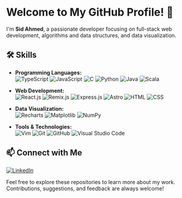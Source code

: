 # Welcome to My GitHub Profile! 👋

I'm **Sid Ahmed**, a passionate developer focusing on full-stack web development, algorithms and data structures, and data visualization.

## 🛠️ Skills

- **Programming Languages:**  
  ![TypeScript](https://img.shields.io/badge/TypeScript-007ACC?style=flat-square&logo=typescript&logoColor=white)
  ![JavaScript](https://img.shields.io/badge/JavaScript-F7DF1E?style=flat-square&logo=javascript&logoColor=black) 
  ![C](https://img.shields.io/badge/C-A8B9CC?style=flat-square&logo=c&logoColor=white) 
  ![Python](https://img.shields.io/badge/Python-3776AB?style=flat-square&logo=python&logoColor=white) 
  ![Java](https://img.shields.io/badge/Java-007396?style=flat-square&logo=java&logoColor=white) 
  ![Scala](https://img.shields.io/badge/Scala-DC322F?style=flat-square&logo=scala&logoColor=white)  

- **Web Development:**  
  ![React.js](https://img.shields.io/badge/React-61DAFB?style=flat-square&logo=react&logoColor=black) 
  ![Remix.js](https://img.shields.io/badge/Remix-000000?style=flat-square&logo=remix&logoColor=white) 
  ![Express.js](https://img.shields.io/badge/Express-000000?style=flat-square&logo=express&logoColor=white) 
  ![Astro](https://img.shields.io/badge/Astro-0C1222?style=flat-square&logo=astro&logoColor=FDFDFE) 
  ![HTML](https://img.shields.io/badge/HTML-E34F26?style=flat-square&logo=html5&logoColor=white) 
  ![CSS](https://img.shields.io/badge/CSS-1572B6?style=flat-square&logo=css3&logoColor=white)  

- **Data Visualization:**  
  ![Recharts](https://img.shields.io/badge/Recharts-61DAFB?style=flat-square&logo=react&logoColor=black) 
  ![Matplotlib](https://img.shields.io/badge/Matplotlib-11557C?style=flat-square&logo=python&logoColor=white) 
  ![NumPy](https://img.shields.io/badge/NumPy-013243?style=flat-square&logo=numpy&logoColor=white)  

- **Tools & Technologies:**  
  ![Vim](https://img.shields.io/badge/Vim-019733?style=flat-square&logo=vim&logoColor=white)
  ![Git](https://img.shields.io/badge/Git-F05032?style=flat-square&logo=git&logoColor=white) 
  ![GitHub](https://img.shields.io/badge/GitHub-181717?style=flat-square&logo=github&logoColor=white) 
  ![Visual Studio Code](https://img.shields.io/badge/VS%20Code-007ACC?style=flat-square&logo=visual-studio-code&logoColor=white) 
    

## 📫 Connect with Me

[![LinkedIn](https://img.shields.io/badge/LinkedIn-0A66C2?style=flat-square&logo=linkedin&logoColor=white)](https://www.linkedin.com/in/sidahmed-brahimi/)

Feel free to explore these repositories to learn more about my work. Contributions, suggestions, and feedback are always welcome!
